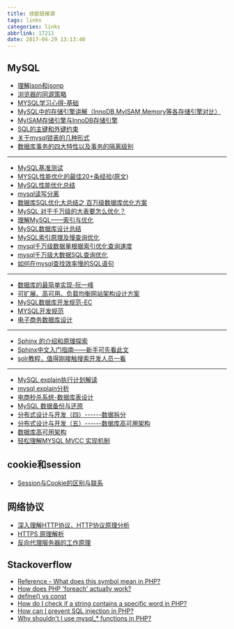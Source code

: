 ```yaml
---
title: 技能链接源
tags: links
categories: links
abbrlink: 17211
date: 2017-04-29 13:13:40
---
```


## MySQL

- [理解json和jsonp](http://www.cnblogs.com/dowinning/archive/2012/04/19/json-jsonp-jquery.html)
- [浏览器的同源策略](https://developer.mozilla.org/zh-CN/docs/Web/Security/Same-origin_policy)
- [MYSQL学习心得-基础](http://www.cnblogs.com/lyhabc/p/3691555.html)
- [MySQL中的存储引擎讲解（InnoDB,MyISAM,Memory等各存储引擎对比）](http://blog.csdn.net/qh_java/article/details/14045827)
- [MyISAM存储引擎与InnoDB存储引擎](http://m.blog.csdn.net/article/details?id=51379274)
- [SQL的主键和外键约束](http://blog.csdn.net/chenlaoyang/article/details/8708980)
- [关于mysql锁表的几种形式](http://blog.csdn.net/q959249819/article/details/51248048)
- [数据库事务的四大特性以及事务的隔离级别](http://www.cnblogs.com/fjdingsd/p/5273008.html)

- ---

- [MySQL基准测试](http://www.cnblogs.com/xiaoit/p/3982875.html)
- [MYSQL性能优化的最佳20+条经验](http://coolshell.cn/articles/1846.html)([原文](https://code.tutsplus.com/tutorials/top-20-mysql-best-practices--net-7855))
- [MySQL性能优化总结](http://www.cnblogs.com/luxiaoxun/p/4694144.html)
- [mysql读写分离](http://www.cnblogs.com/liangsky/p/4608232.html)
- [数据库SQL优化大总结之 百万级数据库优化方案](http://www.cnblogs.com/yunfeifei/p/3850440.html)
- [MySQL 对于千万级的大表要怎么优化？](https://www.zhihu.com/question/19719997)
- [理解MySQL——索引与优化](http://www.cnblogs.com/hustcat/archive/2009/10/28/1591648.html)
- [MySQL数据库设计总结](https://www.qcloud.com/community/article/164816001481011831?fromSource=gwzcw.82729.82729.82729)
- [MySQL索引原理及慢查询优化](http://tech.meituan.com/mysql-index.html)
- [mysql千万级数据量根据索引优化查询速度](http://blog.csdn.net/qq_33556185/article/details/52192551)
- [mysql千万级大数据SQL查询优化](http://blog.csdn.net/u014421556/article/details/52063904)
- [如何在mysql查找效率慢的SQL语句](http://www.cnblogs.com/kimi9py/p/5735043.html)

- ---

- [数据库的最简单实现-阮一峰](http://www.ruanyifeng.com/blog/2014/07/database_implementation.html)
- [可扩展、高可用、负载均衡网站架构设计方案](http://sery.blog.51cto.com/10037/85910/)
- [MySQL数据库开发规范-EC](http://www.cnblogs.com/erisen/p/5970190.html)
- [MYSQL开发规范](https://highdb.com/mysql%E5%BC%80%E5%8F%91%E8%A7%84%E8%8C%83/)
- [电子商务数据库设计](https://segmentfault.com/q/1010000004355467?_ea=580406)

- ---

- [Sphinx 的介绍和原理探索](http://blog.jobbole.com/101672/)
- [Sphinx中文入门指南——新手可先看此文](http://www.sphinxsearch.org/archives/80)
- [solr教程，值得刚接触搜索开发人员一看](http://blog.csdn.net/awj3584/article/details/16963525)

- ---

- [MySQL explain执行计划解读](http://blog.csdn.net/xifeijian/article/details/19773795)
- [mysql explain分析](http://www.cnblogs.com/lpfuture/p/5756543.html)
- [电商秒杀系统-数据库表设计](http://blog.csdn.net/xionghuilin123/article/details/51881441)
- [MySQL 数据备份与还原](http://www.cnblogs.com/kissdodog/p/4174421.html)
- [分布式设计与开发（四）------数据拆分](http://blog.csdn.net/cutesource/article/details/5841244)
- [分布式设计与开发（五）------数据库高可用架构](http://blog.csdn.net/cutesource/article/details/5841783)
- [数据库高可用架构](http://www.tuicool.com/articles/ZvYvue7)
- [轻松理解MYSQL MVCC 实现机制](http://blog.csdn.net/whoamiyang/article/details/51901888)

## cookie和session

- [Session与Cookie的区别与联系](http://blog.csdn.net/duan1078774504/article/details/51912868)

## 网络协议

- [深入理解HTTP协议、HTTP协议原理分析](http://blog.csdn.net/lmh12506/article/details/7794512)
- [HTTPS 原理解析](http://www.cnblogs.com/zery/p/5164795.html)
- [反向代理服务器的工作原理](http://blog.csdn.net/keyeagle/article/details/6723408/)

## Stackoverflow

- [Reference - What does this symbol mean in PHP?](http://stackoverflow.com/questions/3737139/reference-what-does-this-symbol-mean-in-php?rq=1)
- [How does PHP 'foreach' actually work?](http://stackoverflow.com/questions/10057671/how-does-php-foreach-actually-work)
- [define() vs const](http://stackoverflow.com/questions/2447791/define-vs-const/3193704#3193704)
- [How do I check if a string contains a specific word in PHP?](http://stackoverflow.com/questions/4366730/how-do-i-check-if-a-string-contains-a-specific-word-in-php?rq=1)
- [How can I prevent SQL injection in PHP?](http://stackoverflow.com/questions/60174/how-can-i-prevent-sql-injection-in-php?rq=1)
- [Why shouldn't I use mysql_* functions in PHP?](http://stackoverflow.com/questions/12859942/why-shouldnt-i-use-mysql-functions-in-php/14110189#14110189)
